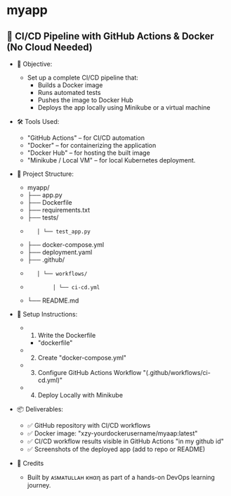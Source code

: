 # myapp
## 🚀 CI/CD Pipeline with GitHub Actions & Docker (No Cloud Needed)

- 📌 Objective:
  - Set up a complete CI/CD pipeline that:
    - Builds a Docker image
    - Runs automated tests
    - Pushes the image to Docker Hub
    - Deploys the app locally using Minikube or a virtual machine
  
- 🛠️ Tools Used:
    - "GitHub Actions" – for CI/CD automation
    - "Docker" – for containerizing the application
    - "Docker Hub" – for hosting the built image
    - "Minikube / Local VM" – for local Kubernetes deployment.

- 📁 Project Structure:
    - myapp/
    -   ├── app.py
    -   ├── Dockerfile
    -   ├── requirements.txt
    -   ├── tests/
    -        │ └── test_app.py
    -   ├── docker-compose.yml
    -   ├── deployment.yaml
    -   ├── .github/
    -        │ └── workflows/
    -             │ └── ci-cd.yml
    -  └── README.md

- 🧰 Setup Instructions:
    - 1. Write the Dockerfile
       - "dockerfile"
    - 2. Create  "docker-compose.yml"
    - 3. Configure GitHub Actions Workflow   "(.github/workflows/ci-cd.yml)"
    - 4. Deploy Locally with Minikube

- 📦 Deliverables:
    - ✅ GitHub repository with CI/CD workflows
    - ✅ Docker image: "xzy-yourdockerusername/myaap:latest"
    - ✅ CI/CD workflow results visible in GitHub Actions "in my github id"   
    - ✅ Screenshots of the deployed app (add to repo or README)

- 🙌 Credits
    - Built by ᴀꜱᴍᴀтuʟʟᴀн кнαη as part of a hands-on DevOps learning journey.

 
